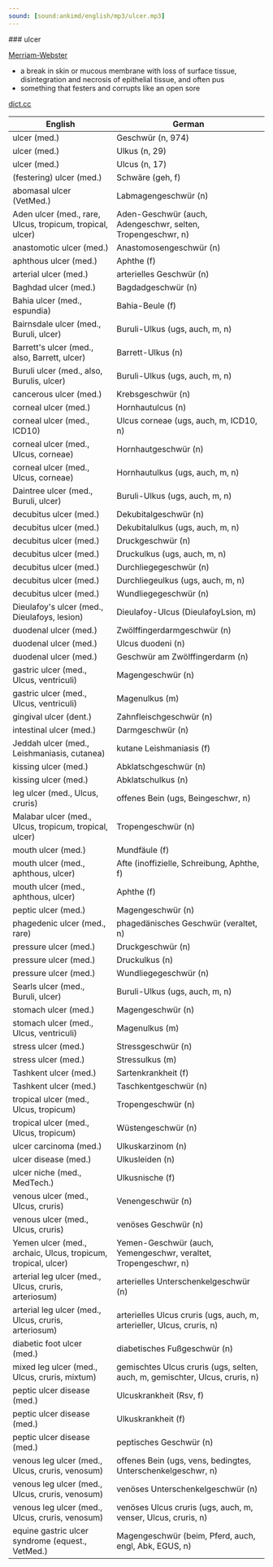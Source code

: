 ```yaml
---
sound: [sound:ankimd/english/mp3/ulcer.mp3]
---
```


\### ulcer

[Merriam-Webster](https://www.merriam-webster.com/dictionary/ulcer)

- a break in skin or mucous membrane with loss of surface tissue, disintegration and necrosis of epithelial tissue, and often pus
- something that festers and corrupts like an open sore

[dict.cc](https://www.dict.cc/ulcer)

| English        | German       |
| -------------- | ------------ |
| ulcer (med.) | Geschwür (n, 974) |
| ulcer (med.) | Ulkus (n, 29) |
| ulcer (med.) | Ulcus (n, 17) |
| (festering) ulcer (med.) | Schwäre (geh, f) |
| abomasal ulcer <AU> (VetMed.) | Labmagengeschwür (n) |
| Aden ulcer (med., rare, Ulcus, tropicum, tropical, ulcer) | Aden-Geschwür (auch, Adengeschwr, selten, Tropengeschwr, n) |
| anastomotic ulcer (med.) | Anastomosengeschwür (n) |
| aphthous ulcer (med.) | Aphthe (f) |
| arterial ulcer (med.) | arterielles Geschwür (n) |
| Baghdad ulcer (med.) | Bagdadgeschwür (n) |
| Bahia ulcer (med., espundia) | Bahia-Beule (f) |
| Bairnsdale ulcer (med., Buruli, ulcer) | Buruli-Ulkus (ugs, auch, m, n) |
| Barrett's ulcer (med., also, Barrett, ulcer) | Barrett-Ulkus (n) |
| Buruli ulcer (med., also, Burulis, ulcer) | Buruli-Ulkus (ugs, auch, m, n) |
| cancerous ulcer (med.) | Krebsgeschwür (n) |
| corneal ulcer (med.) | Hornhautulcus (n) |
| corneal ulcer (med., ICD10) | Ulcus corneae (ugs, auch, m, ICD10, n) |
| corneal ulcer (med., Ulcus, corneae) | Hornhautgeschwür (n) |
| corneal ulcer (med., Ulcus, corneae) | Hornhautulkus (ugs, auch, m, n) |
| Daintree ulcer (med., Buruli, ulcer) | Buruli-Ulkus (ugs, auch, m, n) |
| decubitus ulcer (med.) | Dekubitalgeschwür (n) |
| decubitus ulcer (med.) | Dekubitalulkus (ugs, auch, m, n) |
| decubitus ulcer (med.) | Druckgeschwür (n) |
| decubitus ulcer (med.) | Druckulkus (ugs, auch, m, n) |
| decubitus ulcer (med.) | Durchliegegeschwür (n) |
| decubitus ulcer (med.) | Durchliegeulkus (ugs, auch, m, n) |
| decubitus ulcer (med.) | Wundliegegeschwür (n) |
| Dieulafoy's ulcer (med., Dieulafoys, lesion) | Dieulafoy-Ulcus (DieulafoyLsion, m) |
| duodenal ulcer (med.) | Zwölffingerdarmgeschwür (n) |
| duodenal ulcer (med.) | Ulcus duodeni (n) |
| duodenal ulcer (med.) | Geschwür am Zwölffingerdarm (n) |
| gastric ulcer (med., Ulcus, ventriculi) | Magengeschwür (n) |
| gastric ulcer (med., Ulcus, ventriculi) | Magenulkus (m) |
| gingival ulcer (dent.) | Zahnfleischgeschwür (n) |
| intestinal ulcer (med.) | Darmgeschwür (n) |
| Jeddah ulcer (med., Leishmaniasis, cutanea) | kutane Leishmaniasis (f) |
| kissing ulcer (med.) | Abklatschgeschwür (n) |
| kissing ulcer (med.) | Abklatschulkus (n) |
| leg ulcer (med., Ulcus, cruris) | offenes Bein (ugs, Beingeschwr, n) |
| Malabar ulcer (med., Ulcus, tropicum, tropical, ulcer) | Tropengeschwür (n) |
| mouth ulcer (med.) | Mundfäule (f) |
| mouth ulcer (med., aphthous, ulcer) | Afte (inoffizielle, Schreibung, Aphthe, f) |
| mouth ulcer (med., aphthous, ulcer) | Aphthe (f) |
| peptic ulcer (med.) | Magengeschwür (n) |
| phagedenic ulcer (med., rare) | phagedänisches Geschwür (veraltet, n) |
| pressure ulcer (med.) | Druckgeschwür (n) |
| pressure ulcer (med.) | Druckulkus (n) |
| pressure ulcer (med.) | Wundliegegeschwür (n) |
| Searls ulcer (med., Buruli, ulcer) | Buruli-Ulkus (ugs, auch, m, n) |
| stomach ulcer (med.) | Magengeschwür (n) |
| stomach ulcer (med., Ulcus, ventriculi) | Magenulkus (m) |
| stress ulcer (med.) | Stressgeschwür (n) |
| stress ulcer (med.) | Stressulkus (m) |
| Tashkent ulcer (med.) | Sartenkrankheit (f) |
| Tashkent ulcer (med.) | Taschkentgeschwür (n) |
| tropical ulcer (med., Ulcus, tropicum) | Tropengeschwür (n) |
| tropical ulcer (med., Ulcus, tropicum) | Wüstengeschwür (n) |
| ulcer carcinoma (med.) | Ulkuskarzinom (n) |
| ulcer disease (med.) | Ulkusleiden (n) |
| ulcer niche (med., MedTech.) | Ulkusnische (f) |
| venous ulcer (med., Ulcus, cruris) | Venengeschwür (n) |
| venous ulcer (med., Ulcus, cruris) | venöses Geschwür (n) |
| Yemen ulcer (med., archaic, Ulcus, tropicum, tropical, ulcer) | Yemen-Geschwür (auch, Yemengeschwr, veraltet, Tropengeschwr, n) |
| arterial leg ulcer (med., Ulcus, cruris, arteriosum) | arterielles Unterschenkelgeschwür (n) |
| arterial leg ulcer (med., Ulcus, cruris, arteriosum) | arterielles Ulcus cruris (ugs, auch, m, arterieller, Ulcus, cruris, n) |
| diabetic foot ulcer <DFU> (med.) | diabetisches Fußgeschwür (n) |
| mixed leg ulcer (med., Ulcus, cruris, mixtum) | gemischtes Ulcus cruris (ugs, selten, auch, m, gemischter, Ulcus, cruris, n) |
| peptic ulcer disease <PUD> (med.) | Ulcuskrankheit (Rsv, f) |
| peptic ulcer disease <PUD> (med.) | Ulkuskrankheit (f) |
| peptic ulcer disease <PUD> (med.) | peptisches Geschwür (n) |
| venous leg ulcer (med., Ulcus, cruris, venosum) | offenes Bein (ugs, vens, bedingtes, Unterschenkelgeschwr, n) |
| venous leg ulcer (med., Ulcus, cruris, venosum) | venöses Unterschenkelgeschwür (n) |
| venous leg ulcer (med., Ulcus, cruris, venosum) | venöses Ulcus cruris (ugs, auch, m, venser, Ulcus, cruris, n) |
| equine gastric ulcer syndrome <EGUS> (equest., VetMed.) | Magengeschwür (beim, Pferd, auch, engl, Abk, EGUS, n) |
